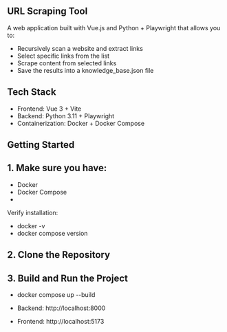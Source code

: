 ## URL Scraping Tool

A web application built with Vue.js and Python + Playwright that allows you to:
- Recursively scan a website and extract links
- Select specific links from the list
- Scrape content from selected links
- Save the results into a knowledge_base.json file

## Tech Stack
- Frontend: Vue 3 + Vite
- Backend: Python 3.11 + Playwright
- Containerization: Docker + Docker Compose

## Getting Started
## 1. Make sure you have:
- Docker
- Docker Compose
- 
Verify installation:
- docker -v
- docker compose version

## 2. Clone the Repository

## 3. Build and Run the Project

- docker compose up --build

- Backend: http://localhost:8000
- Frontend: http://localhost:5173
